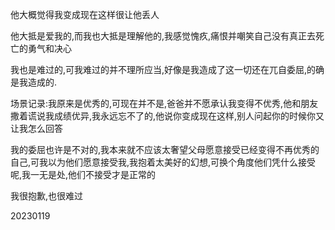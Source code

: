 他大概觉得我变成现在这样很让他丢人

他大抵是爱我的,而我也大抵是理解他的,我感觉愧疚,痛恨并嘲笑自己没有真正去死亡的勇气和决心

我也是难过的,可我难过的并不理所应当,好像是我造成了这一切还在兀自委屈,的确是我造成的.

场景记录:我原来是优秀的,可现在并不是,爸爸并不愿承认我变得不优秀,他和朋友撒着谎说我成绩优异,我永远忘不了的,他说你变成现在这样,别人问起你的时候你又让我怎么回答

我的委屈也许是不对的,我本来就不应该太奢望父母愿意接受已经变得不再优秀的自己,可我以为他们愿意接受我,我抱着太美好的幻想,可换个角度他们凭什么接受呢,我一无是处,他们不接受才是正常的

我很抱歉,也很难过

20230119